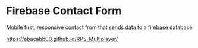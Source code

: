 # Firebase Contact Form

Mobile first, responsive contact from that sends data to a firebase database

https://abacabb00.github.io/RPS-Multiplayer/
